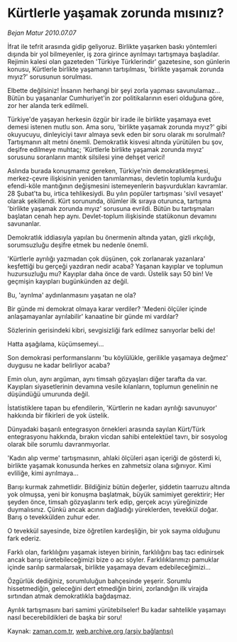 # Kürtlerle yaşamak zorunda mısınız?

*Bejan Matur 2010.07.07*

<td class="columnist-detail">
<p>İfrat ile tefrit arasında gidip geliyoruz. Birlikte yaşarken baskı yöntemleri dışında bir yol bilmeyenler, iş zora girince ayrılmayı tartışmaya başladılar. Rejimin kalesi olan gazeteden 'Türkiye Türklerindir' gazetesine, son günlerin konusu, Kürtlerle birlikte yaşamanın tartışılması, 'birlikte yaşamak zorunda mıyız?' sorusunun sorulması.</p>
<p>
<div id="haberMetinDiv">
<p>Elbette değilsiniz! İnsanın herhangi bir şeyi zorla yapması savunulamaz... Bütün bu yaşananlar Cumhuriyet'in zor politikalarının eseri olduğuna göre, zor her alanda terk edilmeli.
<p>Türkiye'de yaşayan herkesin özgür bir irade ile birlikte yaşamaya evet demesi istenen mutlu son. Ama soru, 'birlikte yaşamak zorunda mıyız?' gibi okuyucuyu, dinleyiciyi tavır almaya sevk eden bir soru olarak mı sorulmalı? Tartışmanın alt metni önemli. Demokratlık kisvesi altında yürütülen bu şov, deşifre edilmeye muhtaç; 'Kürtlerle birlikte yaşamak zorunda mıyız' sorusunu soranların mantık silsilesi yine dehşet verici!
<p>Aslında burada konuşmamız gereken, Türkiye'nin demokratikleşmesi, merkez-çevre ilişkisinin yeniden tanımlanması, devletin toplumla kurduğu efendi-köle mantığının değişmesini istemeyenlerin başvurdukları kavramlar. 28 Şubat'ta bu, irtica tehlikesiydi. Bu yılın popüler tartışması 'sivil vesayet' olarak şekillendi. Kürt sorununda, ölümler ilk sıraya oturunca, tartışma 'birlikte yaşamak zorunda mıyız' sorusuna evrildi. Bütün bu tartışmaları başlatan cenah hep aynı. Devlet-toplum ilişkisinde statükonun devamını savunanlar.
<p>Demokratlık iddiasıyla yapılan bu önermenin altında yatan, gizli ırkçılığı, sorumsuzluğu deşifre etmek bu nedenle önemli.
<p>'Kürtlerle ayrılığı yazmadan çok düşünen, çok zorlanarak yazanlara' keşfettiği bu gerçeği yazdıran nedir acaba? Yaşanan kayıplar ve toplumun huzursuzluğu mu? Kayıplar daha önce de vardı. Üstelik sayı 50 bin! Ve geçmişin kayıpları bugünkünden az değil.
<p>Bu, 'ayrılma' aydınlanmasını yaşatan ne ola?
<p>Bir günde mi demokrat olmaya karar verdiler? 'Medeni ölçüler içinde anlaşamayanlar ayrılabilir' kanaatine bir günde mi vardılar?
<p>Sözlerinin gerisindeki kibri, sevgisizliği fark edilmez sanıyorlar belki de!
<p>Hatta aşağılama, küçümsemeyi...
<p>Son demokrasi performanslarını 'bu köylülükle, gerilikle yaşamaya değmez' duygusu ne kadar belirliyor acaba?
<p>Emin olun, aynı argüman, aynı timsah gözyaşları diğer tarafta da var. Kayıpları siyasetlerinin devamına vesile kılanların, toplumun genelinin ne düşündüğü umurunda değil.
<p>İstatistiklere tapan bu efendilerin, 'Kürtlerin ne kadarı ayrılığı savunuyor' hakkında bir fikirleri de yok üstelik. 
<p>Dünyadaki başarılı entegrasyon örnekleri arasında sayılan Kürt/Türk entegrasyonu hakkında, bırakın vicdan sahibi entelektüel tavrı, bir sosyolog olarak bile sorumlu davranmıyorlar.
<p>'Kadın alıp verme' tartışmasının, ahlaki ölçüleri aşan içeriği de gösterdi ki, birlikte yaşamak konusunda herkes en zahmetsiz olana sığınıyor. Kimi evliliğe, kimi ayrılmaya...
<p>Barışı kurmak zahmetlidir. Bildiğiniz bütün değerler, şiddetin taarruzu altında yok olmuşsa, yeni bir konuşma başlatmak, büyük samimiyet gerektirir; Her şeyden önce, timsah gözyaşlarını terk edip, gerçek acıyı yüreğinizde duymalısınız. Çünkü ancak acının dağladığı yüreklerden, tevekkül doğar. Barış o tevekkülden zuhur eder.
<p>O tevekkül sayesinde, bize öğretilen kardeşliğin, bir yok sayma olduğunu fark ederiz.
<p>Farklı olan, farklılığını yaşamak isteyen birinin, farklılığını baş tacı edinirsek ancak barışı üretebileceğimizi bize o acı söyler. Farklılıklarımızı pamuklar içinde sarılıp sarmalarsak, birlikte yaşamaya devam edebileceğimizi...
<p>Özgürlük dediğiniz, sorumluluğun bahçesinde yeşerir. Sorumlu hissetmediğin, geleceğini dert etmediğin birini, zorlandığın ilk virajda sırtından atmak demokratlıkla bağdaşmaz.
<p>Ayrılık tartışmasını bari samimi yürütebilseler! Bu kadar sahtelikle yaşamayı nasıl becerebildikleri de başka bir soru! </p></p></p></p></p></p></p></p></p></p></p></p></p></p></p></p></p></p></p></div>
</p>
<a href="http://web.archive.org/web/20110105024009/mailto:b.matur@zaman.com.tr">
</a></td>

Kaynak: [zaman.com.tr](http://zaman.com.tr/yazar.do?yazino=1003278), [web.archive.org (arşiv bağlantısı)](http://web.archive.org/web/20110105024009/http://www.zaman.com.tr/yazar.do?yazino=1003278)
